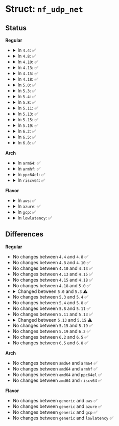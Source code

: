 # Struct: <code>nf_udp_net</code>

## Status
<b>Regular</b>
<ul>
<li>
<details>
<summary>In <code>4.4</code>: ✅</summary>

```c
struct nf_udp_net {
    struct nf_proto_net pn;
    unsigned int timeouts[2];
};
```
</details>
</li>
<li>
<details>
<summary>In <code>4.8</code>: ✅</summary>

```c
struct nf_udp_net {
    struct nf_proto_net pn;
    unsigned int timeouts[2];
};
```
</details>
</li>
<li>
<details>
<summary>In <code>4.10</code>: ✅</summary>

```c
struct nf_udp_net {
    struct nf_proto_net pn;
    unsigned int timeouts[2];
};
```
</details>
</li>
<li>
<details>
<summary>In <code>4.13</code>: ✅</summary>

```c
struct nf_udp_net {
    struct nf_proto_net pn;
    unsigned int timeouts[2];
};
```
</details>
</li>
<li>
<details>
<summary>In <code>4.15</code>: ✅</summary>

```c
struct nf_udp_net {
    struct nf_proto_net pn;
    unsigned int timeouts[2];
};
```
</details>
</li>
<li>
<details>
<summary>In <code>4.18</code>: ✅</summary>

```c
struct nf_udp_net {
    struct nf_proto_net pn;
    unsigned int timeouts[2];
};
```
</details>
</li>
<li>
<details>
<summary>In <code>5.0</code>: ✅</summary>

```c
struct nf_udp_net {
    struct nf_proto_net pn;
    unsigned int timeouts[2];
};
```
</details>
</li>
<li>
<details>
<summary>In <code>5.3</code>: ✅</summary>

```c
struct nf_udp_net {
    unsigned int timeouts[2];
};
```
</details>
</li>
<li>
<details>
<summary>In <code>5.4</code>: ✅</summary>

```c
struct nf_udp_net {
    unsigned int timeouts[2];
};
```
</details>
</li>
<li>
<details>
<summary>In <code>5.8</code>: ✅</summary>

```c
struct nf_udp_net {
    unsigned int timeouts[2];
};
```
</details>
</li>
<li>
<details>
<summary>In <code>5.11</code>: ✅</summary>

```c
struct nf_udp_net {
    unsigned int timeouts[2];
};
```
</details>
</li>
<li>
<details>
<summary>In <code>5.13</code>: ✅</summary>

```c
struct nf_udp_net {
    unsigned int timeouts[2];
};
```
</details>
</li>
<li>
<details>
<summary>In <code>5.15</code>: ✅</summary>

```c
struct nf_udp_net {
    unsigned int timeouts[2];
    unsigned int offload_timeout;
};
```
</details>
</li>
<li>
<details>
<summary>In <code>5.19</code>: ✅</summary>

```c
struct nf_udp_net {
    unsigned int timeouts[2];
    unsigned int offload_timeout;
};
```
</details>
</li>
<li>
<details>
<summary>In <code>6.2</code>: ✅</summary>

```c
struct nf_udp_net {
    unsigned int timeouts[2];
    unsigned int offload_timeout;
};
```
</details>
</li>
<li>
<details>
<summary>In <code>6.5</code>: ✅</summary>

```c
struct nf_udp_net {
    unsigned int timeouts[2];
    unsigned int offload_timeout;
};
```
</details>
</li>
<li>
<details>
<summary>In <code>6.8</code>: ✅</summary>

```c
struct nf_udp_net {
    unsigned int timeouts[2];
    unsigned int offload_timeout;
};
```
</details>
</li>
</ul>
<b>Arch</b>
<ul>
<li>
<details>
<summary>In <code>arm64</code>: ✅</summary>

```c
struct nf_udp_net {
    unsigned int timeouts[2];
};
```
</details>
</li>
<li>
<details>
<summary>In <code>armhf</code>: ✅</summary>

```c
struct nf_udp_net {
    unsigned int timeouts[2];
};
```
</details>
</li>
<li>
<details>
<summary>In <code>ppc64el</code>: ✅</summary>

```c
struct nf_udp_net {
    unsigned int timeouts[2];
};
```
</details>
</li>
<li>
<details>
<summary>In <code>riscv64</code>: ✅</summary>

```c
struct nf_udp_net {
    unsigned int timeouts[2];
};
```
</details>
</li>
</ul>
<b>Flavor</b>
<ul>
<li>
<details>
<summary>In <code>aws</code>: ✅</summary>

```c
struct nf_udp_net {
    unsigned int timeouts[2];
};
```
</details>
</li>
<li>
<details>
<summary>In <code>azure</code>: ✅</summary>

```c
struct nf_udp_net {
    unsigned int timeouts[2];
};
```
</details>
</li>
<li>
<details>
<summary>In <code>gcp</code>: ✅</summary>

```c
struct nf_udp_net {
    unsigned int timeouts[2];
};
```
</details>
</li>
<li>
<details>
<summary>In <code>lowlatency</code>: ✅</summary>

```c
struct nf_udp_net {
    unsigned int timeouts[2];
};
```
</details>
</li>
</ul>

## Differences
<b>Regular</b>
<ul>
<li>
No changes between <code>4.4</code> and <code>4.8</code> ✅
</li>
<li>
No changes between <code>4.8</code> and <code>4.10</code> ✅
</li>
<li>
No changes between <code>4.10</code> and <code>4.13</code> ✅
</li>
<li>
No changes between <code>4.13</code> and <code>4.15</code> ✅
</li>
<li>
No changes between <code>4.15</code> and <code>4.18</code> ✅
</li>
<li>
No changes between <code>4.18</code> and <code>5.0</code> ✅
</li>
<li>
<details>
<summary>Changed between <code>5.0</code> and <code>5.3</code> ⚠️</summary>
<ul>
<li>
<b>Field removed. </b>
<code>struct nf_proto_net pn</code>
</li>
</ul>
</details>
</li>
<li>
No changes between <code>5.3</code> and <code>5.4</code> ✅
</li>
<li>
No changes between <code>5.4</code> and <code>5.8</code> ✅
</li>
<li>
No changes between <code>5.8</code> and <code>5.11</code> ✅
</li>
<li>
No changes between <code>5.11</code> and <code>5.13</code> ✅
</li>
<li>
<details>
<summary>Changed between <code>5.13</code> and <code>5.15</code> ⚠️</summary>
<ul>
<li>
<b>Field added. </b>
<code>unsigned int offload_timeout</code>
</li>
</ul>
</details>
</li>
<li>
No changes between <code>5.15</code> and <code>5.19</code> ✅
</li>
<li>
No changes between <code>5.19</code> and <code>6.2</code> ✅
</li>
<li>
No changes between <code>6.2</code> and <code>6.5</code> ✅
</li>
<li>
No changes between <code>6.5</code> and <code>6.8</code> ✅
</li>
</ul>
<b>Arch</b>
<ul>
<li>
No changes between <code>amd64</code> and <code>arm64</code> ✅
</li>
<li>
No changes between <code>amd64</code> and <code>armhf</code> ✅
</li>
<li>
No changes between <code>amd64</code> and <code>ppc64el</code> ✅
</li>
<li>
No changes between <code>amd64</code> and <code>riscv64</code> ✅
</li>
</ul>
<b>Flavor</b>
<ul>
<li>
No changes between <code>generic</code> and <code>aws</code> ✅
</li>
<li>
No changes between <code>generic</code> and <code>azure</code> ✅
</li>
<li>
No changes between <code>generic</code> and <code>gcp</code> ✅
</li>
<li>
No changes between <code>generic</code> and <code>lowlatency</code> ✅
</li>
</ul>
